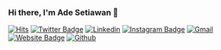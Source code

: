  ### Hi there, I'm Ade Setiawan 👋 

[![Hits](https://hits.seeyoufarm.com/api/count/incr/badge.svg?url=https%3A%2F%2Fgithub.com%2Fadesettiawan%2Fadesettiawan&count_bg=%2379C83D&title_bg=%23555555&icon=&icon_color=%23E7E7E7&title=Profile+Views&edge_flat=false)](https://hits.seeyoufarm.com)
[![Twitter Badge](https://img.shields.io/badge/-Twitter-1da1f2?labelColor=1da1f2&logo=twitter&logoColor=white&link=https://twitter.com/)](https://twitter.com/)
[![Linkedin](https://img.shields.io/badge/-LinkedIn-blue?style=flat&logo=Linkedin&logoColor=white)](https://www.linkedin.com/in/ade-settiawan)
[![Instagram Badge](https://img.shields.io/badge/-Instagram-purple?logo=instagram&logoColor=white&link=https://instagram.com/mdln.dev)](https://www.instagram.com/mdln.dev)
[![Gmail](https://img.shields.io/badge/-Gmail-c14438?style=flat&logo=Gmail&logoColor=white)](mailto:adesetiawan0675@gmail.com)
[![Website Badge](https://img.shields.io/badge/-Website-c14438?style=flat&logo=Google-Chrome&logoColor=white&link=https://adesettiawan.netlify.app)](https://adesettiawan.netlify.app)
[![Github](https://img.shields.io/github/followers/adesettiawan?label=Follow&style=social)](https://github.com/adesettiawan)

<!--
- 💻 Owner of [**PyTopia**](https://github.com/pytopia) github organization. Check it out for daily Python and Machine Learning contents.
- 🤔 I’m currently reading [Architecture Patterns with Python](https://learning.oreilly.com/library/view/architecture-patterns-with/9781492052197/preface01.html). Check it out if interested.
- 🌱 I also teach Python, Machine Learning, Git, etc. Visit PyTopia website, [Pytopia.ai](https://www.pytopia.ai), and also my [teaching material](https://github.com/pytopia).
- 📫 How to reach me: hejazizo@ualberta.ca


### 🖥 Skills

- Machine Learning
- Deep Learning
- Natural Language Processing
- Computer Vision
### ⚙️ Tech Stack

![Bootstrap](https://img.shields.io/badge/-Python-05122A?style=social&logo=Python&color=100f0f) ![Bootstrap](https://img.shields.io/badge/-Docker-05122A?style=social&logo=Docker&color=100f0f) ![Bootstrap](https://img.shields.io/badge/-Kubernetes-05122A?style=social&logo=Kubernetes&color=100f0f) ![Bootstrap](https://img.shields.io/badge/-TensorFlow-05122A?style=social&logo=TensorFlow&color=100f0f) ![Bootstrap](https://img.shields.io/badge/-PyTorch-05122A?style=social&logo=PyTorch&color=100f0f) ![Bootstrap](https://img.shields.io/badge/-Scikit%20Learn-05122A?style=social&logo=Scikit-Learn&color=100f0f) ![Bootstrap](https://img.shields.io/badge/-MongoDB-05122A?style=social&logo=MongoDB&color=100f0f) ![Bootstrap](https://img.shields.io/badge/-MySQL-05122A?style=social&logo=MySQL&color=100f0f) ![Bootstrap](https://img.shields.io/badge/-PostgreSQL-05122A?style=social&logo=PostgreSQL&color=100f0f) ![Bootstrap](https://img.shields.io/badge/-Pandas-05122A?style=social&logo=Pandas&color=100f0f) ![Bootstrap](https://img.shields.io/badge/-Numpy-05122A?style=social&logo=Numpy&color=100f0f) ![Bootstrap](https://img.shields.io/badge/-Matplotlib-05122A?style=social&logo=Matplotlib&color=100f0f) ![Bootstrap](https://img.shields.io/badge/-Flask-05122A?style=social&logo=Flask&color=100f0f) ![Bootstrap](https://img.shields.io/badge/-Django-05122A?style=social&logo=Django&color=100f0f) ![Bootstrap](https://img.shields.io/badge/-Visual%20Studio%20Code-05122A?style=social&logo=Visual-Studio-Code&color=100f0f)

<div>
  <img width="45%" align="left" src="https://github-readme-stats.vercel.app/api/top-langs?username=adesettiawan&show_icons=true&locale=en&layout=compact" alt="adesettiawan" />
  <img width="50%"  src="https://github-readme-streak-stats.herokuapp.com/?user=adesettiawan&" alt="adesettiawan" />
</div> -->

<!-- ### Hi there, I'm Ade Setiawan 👋 -->


<!--
**adesettiawan/adesettiawan** is a ✨ _special_ ✨ repository because its `README.md` (this file) appears on your GitHub profile.

Here are some ideas to get you started:

- 🔭 I’m currently working on ...
- 🌱 I’m currently learning ...
- 👯 I’m looking to collaborate on ...
- 🤔 I’m looking for help with ...
- 💬 Ask me about ...
- 📫 How to reach me: ...
- 😄 Pronouns: ...
- ⚡ Fun fact: ...
-->
